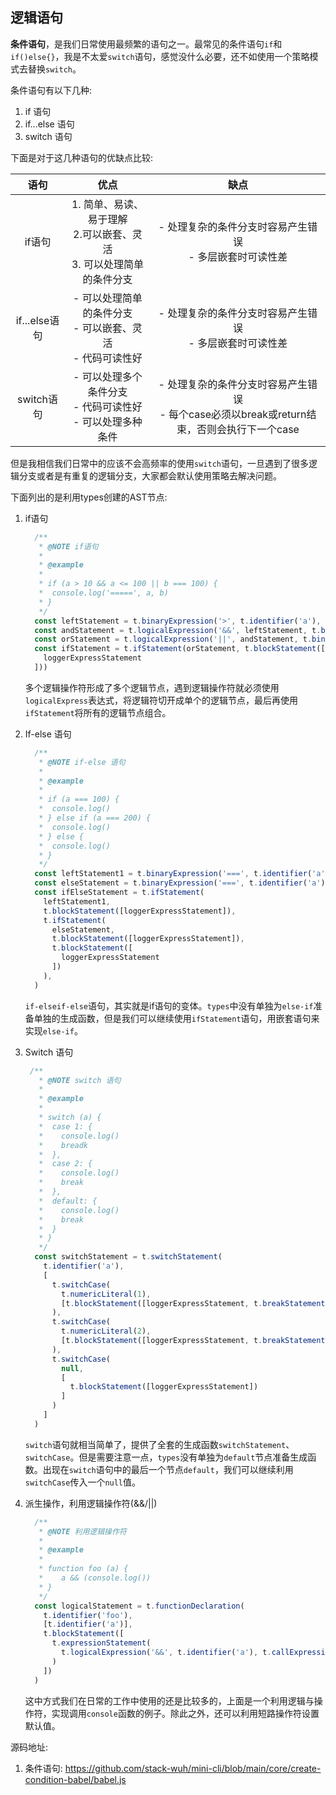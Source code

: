 ## 逻辑语句

**条件语句**，是我们日常使用最频繁的语句之一。最常见的条件语句`if`和`if()else{}`，我是不太爱`switch`语句，感觉没什么必要，还不如使用一个策略模式去替换`switch`。

条件语句有以下几种:

1. if 语句
2. if...else 语句
3. switch 语句

下面是对于这几种语句的优缺点比较:

|     语句      |                             优点                             |                             缺点                             |
| :-----------: | :----------------------------------------------------------: | :----------------------------------------------------------: |
|    if语句     | 1. 简单、易读、易于理解<br>2.可以嵌套、灵活<br>3. 可以处理简单的条件分支 |  - 处理复杂的条件分支时容易产生错误<br>- 多层嵌套时可读性差  |
| if...else语句 | - 可以处理简单的条件分支<br>- 可以嵌套、灵活<br>- 代码可读性好 |  - 处理复杂的条件分支时容易产生错误<br>- 多层嵌套时可读性差  |
|  switch语句   | - 可以处理多个条件分支<br>- 代码可读性好<br>- 可以处理多种条件 | - 处理复杂的条件分支时容易产生错误<br>- 每个case必须以break或return结束，否则会执行下一个case |

但是我相信我们日常中的应该不会高频率的使用`switch`语句，一旦遇到了很多逻辑分支或者是有重复的逻辑分支，大家都会默认使用策略去解决问题。

下面列出的是利用types创建的AST节点:

1. if语句

   ```javascript
     /**
      * @NOTE if语句
      * 
      * @example
      * 
      * if (a > 10 && a <= 100 || b === 100) {
      *  console.log('=====', a, b)
      * }
      */
     const leftStatement = t.binaryExpression('>', t.identifier('a'), t.numericLiteral(10))
     const andStatement = t.logicalExpression('&&', leftStatement, t.binaryExpression('<=', t.identifier('a'), t.numericLiteral(100)))
     const orStatement = t.logicalExpression('||', andStatement, t.binaryExpression('===', t.identifier('b'), t.numericLiteral(100)))
     const ifStatement = t.ifStatement(orStatement, t.blockStatement([
       loggerExpressStatement
     ]))
   ```

   多个逻辑操作符形成了多个逻辑节点，遇到逻辑操作符就必须使用`logicalExpress`表达式，将逻辑符切开成单个的逻辑节点，最后再使用`ifStatement`将所有的逻辑节点组合。

2. If-else 语句

   ```javascript
     /**
      * @NOTE if-else 语句
      * 
      * @example
      * 
      * if (a === 100) {
      *  console.log()
      * } else if (a === 200) {
      *  console.log()
      * } else {
      *  console.log()
      * }
      */
     const leftStatement1 = t.binaryExpression('===', t.identifier('a'), t.numericLiteral(100))
     const elseStatement = t.binaryExpression('===', t.identifier('a'), t.numericLiteral(200))
     const ifElseStatement = t.ifStatement(
       leftStatement1,
       t.blockStatement([loggerExpressStatement]),
       t.ifStatement(
         elseStatement,
         t.blockStatement([loggerExpressStatement]), 
         t.blockStatement([
           loggerExpressStatement
         ])
       ),
     )
   ```

   `if-elseif-else`语句，其实就是if语句的变体。`types`中没有单独为`else-if`准备单独的生成函数，但是我们可以继续使用`ifStatement`语句，用嵌套语句来实现`else-if`。

3. Switch 语句

   ```javascript
    /**
      * @NOTE switch 语句
      * 
      * @example
      * 
      * switch (a) {
      *  case 1: {
      *    console.log()
      *    breadk 
      *  },
      *  case 2: {
      *    console.log()
      *    break
      *  },
      *  default: {
      *    console.log()
      *    break
      *  }
      * }
      */
     const switchStatement = t.switchStatement(
       t.identifier('a'),
       [
         t.switchCase(
           t.numericLiteral(1),
           [t.blockStatement([loggerExpressStatement, t.breakStatement()])]
         ),
         t.switchCase(
           t.numericLiteral(2),
           [t.blockStatement([loggerExpressStatement, t.breakStatement()])]
         ),
         t.switchCase(
           null,
           [
             t.blockStatement([loggerExpressStatement])
           ]
         )
       ]
     )
   
   ```

   `switch`语句就相当简单了，提供了全套的生成函数`switchStatement`、`switchCase`。但是需要注意一点，`types`没有单独为`default`节点准备生成函数。出现在`switch`语句中的最后一个节点`default`，我们可以继续利用`switchCase`传入一个`null`值。

4. 派生操作，利用逻辑操作符(&&/||)

   ```javascript
     /**
      * @NOTE 利用逻辑操作符
      * 
      * @example
      * 
      * function foo (a) {
      *    a && (console.log())
      * }
      */
     const logicalStatement = t.functionDeclaration(
       t.identifier('foo'),
       [t.identifier('a')],
       t.blockStatement([
         t.expressionStatement(
           t.logicalExpression('&&', t.identifier('a'), t.callExpression(t.identifier('console.log'), []))
         )
       ])
     )
   ```

   这中方式我们在日常的工作中使用的还是比较多的，上面是一个利用逻辑与操作符，实现调用`console`函数的例子。除此之外，还可以利用短路操作符设置默认值。

源码地址:

1. 条件语句:  https://github.com/stack-wuh/mini-cli/blob/main/core/create-condition-babel/babel.js
